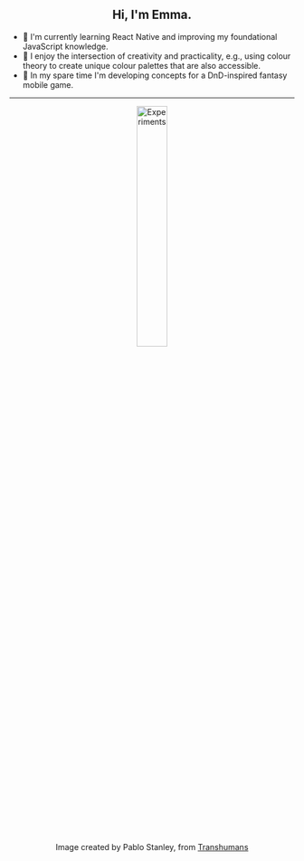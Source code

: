 
<h2 align="center">Hi, I'm Emma.</h2>

* 🌱 I'm currently learning React Native and improving my foundational JavaScript knowledge.
* 🎨 I enjoy the intersection of creativity and practicality, e.g., using colour theory to create unique colour palettes that are also accessible.
* 🔮 In my spare time I'm developing concepts for a DnD-inspired fantasy mobile game.

---  

<p align="center" width="100%">
    <img width="33%" src="https://github.com/emoore29/emoore29/assets/113172968/6d9a15a1-308e-49b7-aee0-acdb197366e1" alt="Experiments">
  <p align="center" width="100%">Image created by Pablo Stanley, from <a href="https://www.transhumans.xyz/">Transhumans</a></p>
</p>


<!--
**emoore29/emoore29** is a ✨ _special_ ✨ repository because its `README.md` (this file) appears on your GitHub profile.

Here are some ideas to get you started:

- 🔭 I’m currently working on ...
- 🌱 I’m currently learning ...
- 👯 I’m looking to collaborate on ...
- 🤔 I’m looking for help with ...
- 💬 Ask me about ...
- 📫 How to reach me: ...
- 😄 Pronouns: ...
- ⚡ Fun fact: ...
-->

